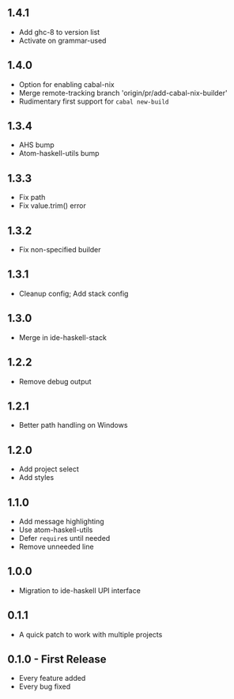 ## 1.4.1
* Add ghc-8 to version list
* Activate on grammar-used

## 1.4.0
* Option for enabling cabal-nix
* Merge remote-tracking branch 'origin/pr/add-cabal-nix-builder'
* Rudimentary first support for `cabal new-build`

## 1.3.4
* AHS bump
* Atom-haskell-utils bump

## 1.3.3
* Fix path
* Fix value.trim() error

## 1.3.2
* Fix non-specified builder

## 1.3.1
* Cleanup config; Add stack config

## 1.3.0
* Merge in ide-haskell-stack

## 1.2.2
* Remove debug output

## 1.2.1
* Better path handling on Windows

## 1.2.0
* Add project select
* Add styles

## 1.1.0
* Add message highlighting
* Use atom-haskell-utils
* Defer `require`s until needed
* Remove unneeded line

## 1.0.0
* Migration to ide-haskell UPI interface

## 0.1.1
* A quick patch to work with multiple projects

## 0.1.0 - First Release
* Every feature added
* Every bug fixed
